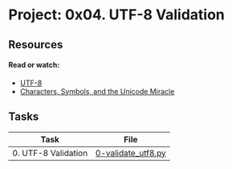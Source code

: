 # Project: 0x04. UTF-8 Validation

## Resources

#### Read or watch:

* [UTF-8](https://intranet.alxswe.com/rltoken/oqFi6P1hNvp9aSuNv---IQ)
* [Characters, Symbols, and the Unicode Miracle](https://intranet.alxswe.com/rltoken/d--jVK8sBSlhkosu7pFzdw)
## Tasks

| Task | File |
| ---- | ---- |
| 0. UTF-8 Validation | [0-validate_utf8.py](./0-validate_utf8.py) |
